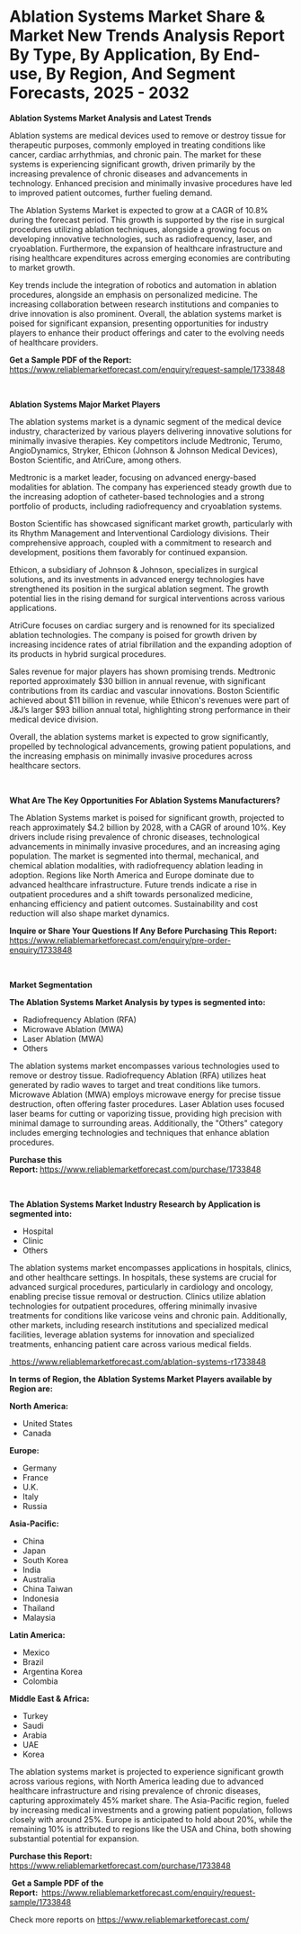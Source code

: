 <p><h1>Ablation Systems Market Share & Market New Trends Analysis Report By Type, By Application, By End-use, By Region, And Segment Forecasts, 2025 - 2032</h1></p><p><strong>Ablation Systems Market Analysis and Latest Trends</strong></p>
<p><p>Ablation systems are medical devices used to remove or destroy tissue for therapeutic purposes, commonly employed in treating conditions like cancer, cardiac arrhythmias, and chronic pain. The market for these systems is experiencing significant growth, driven primarily by the increasing prevalence of chronic diseases and advancements in technology. Enhanced precision and minimally invasive procedures have led to improved patient outcomes, further fueling demand.</p><p>The Ablation Systems Market is expected to grow at a CAGR of 10.8% during the forecast period. This growth is supported by the rise in surgical procedures utilizing ablation techniques, alongside a growing focus on developing innovative technologies, such as radiofrequency, laser, and cryoablation. Furthermore, the expansion of healthcare infrastructure and rising healthcare expenditures across emerging economies are contributing to market growth.</p><p>Key trends include the integration of robotics and automation in ablation procedures, alongside an emphasis on personalized medicine. The increasing collaboration between research institutions and companies to drive innovation is also prominent. Overall, the ablation systems market is poised for significant expansion, presenting opportunities for industry players to enhance their product offerings and cater to the evolving needs of healthcare providers.</p></p>
<p><strong>Get a Sample PDF of the Report:&nbsp;</strong> <a href="https://www.reliablemarketforecast.com/enquiry/request-sample/1733848?utm_campaign=2333&utm_medium=2&utm_source=Github&utm_content=ia&utm_term=04032025&utm_id=ablation-systems">https://www.reliablemarketforecast.com/enquiry/request-sample/1733848</a></p>
<p>&nbsp;</p>
<p><strong>Ablation Systems Major Market Players</strong></p>
<p><p>The ablation systems market is a dynamic segment of the medical device industry, characterized by various players delivering innovative solutions for minimally invasive therapies. Key competitors include Medtronic, Terumo, AngioDynamics, Stryker, Ethicon (Johnson & Johnson Medical Devices), Boston Scientific, and AtriCure, among others.</p><p>Medtronic is a market leader, focusing on advanced energy-based modalities for ablation. The company has experienced steady growth due to the increasing adoption of catheter-based technologies and a strong portfolio of products, including radiofrequency and cryoablation systems.</p><p>Boston Scientific has showcased significant market growth, particularly with its Rhythm Management and Interventional Cardiology divisions. Their comprehensive approach, coupled with a commitment to research and development, positions them favorably for continued expansion.</p><p>Ethicon, a subsidiary of Johnson & Johnson, specializes in surgical solutions, and its investments in advanced energy technologies have strengthened its position in the surgical ablation segment. The growth potential lies in the rising demand for surgical interventions across various applications.</p><p>AtriCure focuses on cardiac surgery and is renowned for its specialized ablation technologies. The company is poised for growth driven by increasing incidence rates of atrial fibrillation and the expanding adoption of its products in hybrid surgical procedures.</p><p>Sales revenue for major players has shown promising trends. Medtronic reported approximately $30 billion in annual revenue, with significant contributions from its cardiac and vascular innovations. Boston Scientific achieved about $11 billion in revenue, while Ethicon's revenues were part of J&J’s larger $93 billion annual total, highlighting strong performance in their medical device division.</p><p>Overall, the ablation systems market is expected to grow significantly, propelled by technological advancements, growing patient populations, and the increasing emphasis on minimally invasive procedures across healthcare sectors.</p></p>
<p>&nbsp;</p>
<p><strong>What Are The Key Opportunities For Ablation Systems Manufacturers?</strong></p>
<p><p>The Ablation Systems market is poised for significant growth, projected to reach approximately $4.2 billion by 2028, with a CAGR of around 10%. Key drivers include rising prevalence of chronic diseases, technological advancements in minimally invasive procedures, and an increasing aging population. The market is segmented into thermal, mechanical, and chemical ablation modalities, with radiofrequency ablation leading in adoption. Regions like North America and Europe dominate due to advanced healthcare infrastructure. Future trends indicate a rise in outpatient procedures and a shift towards personalized medicine, enhancing efficiency and patient outcomes. Sustainability and cost reduction will also shape market dynamics.</p></p>
<p><strong>Inquire or Share Your Questions If Any Before Purchasing This Report:</strong> <a href="https://www.reliablemarketforecast.com/enquiry/pre-order-enquiry/1733848?utm_campaign=2333&utm_medium=2&utm_source=Github&utm_content=ia&utm_term=04032025&utm_id=ablation-systems">https://www.reliablemarketforecast.com/enquiry/pre-order-enquiry/1733848</a></p>
<p>&nbsp;</p>
<p><strong>Market Segmentation</strong></p>
<p><strong>The Ablation Systems Market Analysis by types is segmented into:</strong></p>
<p><ul><li>Radiofrequency Ablation (RFA)</li><li>Microwave Ablation (MWA)</li><li>Laser Ablation (MWA)</li><li>Others</li></ul></p>
<p><p>The ablation systems market encompasses various technologies used to remove or destroy tissue. Radiofrequency Ablation (RFA) utilizes heat generated by radio waves to target and treat conditions like tumors. Microwave Ablation (MWA) employs microwave energy for precise tissue destruction, often offering faster procedures. Laser Ablation uses focused laser beams for cutting or vaporizing tissue, providing high precision with minimal damage to surrounding areas. Additionally, the "Others" category includes emerging technologies and techniques that enhance ablation procedures.</p></p>
<p><strong>Purchase this Report:&nbsp;</strong><a href="https://www.reliablemarketforecast.com/purchase/1733848?utm_campaign=2333&utm_medium=2&utm_source=Github&utm_content=ia&utm_term=04032025&utm_id=ablation-systems">https://www.reliablemarketforecast.com/purchase/1733848</a></p>
<p>&nbsp;</p>
<p><strong>The Ablation Systems Market Industry Research by Application is segmented into:</strong></p>
<p><ul><li>Hospital</li><li>Clinic</li><li>Others</li></ul></p>
<p><p>The ablation systems market encompasses applications in hospitals, clinics, and other healthcare settings. In hospitals, these systems are crucial for advanced surgical procedures, particularly in cardiology and oncology, enabling precise tissue removal or destruction. Clinics utilize ablation technologies for outpatient procedures, offering minimally invasive treatments for conditions like varicose veins and chronic pain. Additionally, other markets, including research institutions and specialized medical facilities, leverage ablation systems for innovation and specialized treatments, enhancing patient care across various medical fields.</p></p>
<p><a href="https://www.reliablemarketforecast.com/ablation-systems-r1733848?utm_campaign=2333&utm_medium=2&utm_source=Github&utm_content=ia&utm_term=04032025&utm_id=ablation-systems">&nbsp;https://www.reliablemarketforecast.com/ablation-systems-r1733848</a></p>
<p><strong>In terms of Region, the Ablation Systems Market Players available by Region are:</strong></p>
<p>
    <p> <strong> North America: </strong>
        <ul>
            <li>United States</li>
            <li>Canada</li>
        </ul>
        </p> 
    <p> <strong> Europe: </strong>
        <ul>
            <li>Germany</li>
            <li>France</li>
            <li>U.K.</li>
            <li>Italy</li>
            <li>Russia</li>
        </ul>
        </p> 
    <p> <strong> Asia-Pacific: </strong>
        <ul>
            <li>China</li>
            <li>Japan</li>
            <li>South Korea</li>
            <li>India</li>
            <li>Australia</li>
            <li>China Taiwan</li>
            <li>Indonesia</li>
            <li>Thailand</li>
            <li>Malaysia</li>
        </ul>
        </p> 
    <p> <strong> Latin America: </strong>
        <ul>
            <li>Mexico</li>
            <li>Brazil</li>
            <li>Argentina Korea</li>
            <li>Colombia</li>
        </ul>
        </p> 
    <p> <strong> Middle East & Africa: </strong>
        <ul>
            <li>Turkey</li>
            <li>Saudi</li>
            <li>Arabia</li>
            <li>UAE</li>
            <li>Korea</li>
        </ul>
    </p>
    </p>
<p><p>The ablation systems market is projected to experience significant growth across various regions, with North America leading due to advanced healthcare infrastructure and rising prevalence of chronic diseases, capturing approximately 45% market share. The Asia-Pacific region, fueled by increasing medical investments and a growing patient population, follows closely with around 25%. Europe is anticipated to hold about 20%, while the remaining 10% is attributed to regions like the USA and China, both showing substantial potential for expansion.</p></p>
<p><strong>Purchase this Report: </strong><a href="https://www.reliablemarketforecast.com/purchase/1733848?utm_campaign=2333&utm_medium=2&utm_source=Github&utm_content=ia&utm_term=04032025&utm_id=ablation-systems">https://www.reliablemarketforecast.com/purchase/1733848</a></p>
<p>&nbsp;<strong>Get a Sample PDF of the Report:&nbsp;&nbsp;</strong><a href="https://www.reliablemarketforecast.com/enquiry/request-sample/1733848?utm_campaign=2333&utm_medium=2&utm_source=Github&utm_content=ia&utm_term=04032025&utm_id=ablation-systems">https://www.reliablemarketforecast.com/enquiry/request-sample/1733848</a></p>
<p><strong></strong></p>
<p>Check more reports on <a href="https://www.reliablemarketforecast.com/?utm_campaign=2333&utm_medium=2&utm_source=Github&utm_content=ia&utm_term=04032025&utm_id=ablation-systems">https://www.reliablemarketforecast.com/</a></p>